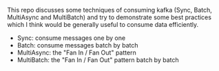 This repo discusses some techniques of consuming kafka (Sync, Batch, MultiAsync and MultiBatch) and try to demonstrate some best practices which I think would be generally useful to consume data efficiently.

* Sync: consume messages one by one
* Batch: consume messages batch by batch
* MultiAsync: the "Fan In / Fan Out" pattern
* MultiBatch: the "Fan In / Fan Out" pattern batch by batch 
